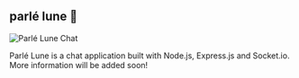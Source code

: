 ## parlé lune :crescent_moon:

![Parlé Lune Chat](http://g.recordit.co/aEfcqYPdIw.gif)


Parlé Lune is a chat application built with Node.js, Express.js and Socket.io. More information will be added soon!